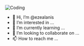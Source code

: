 ![Coding](https://i.giphy.com/media/xUA7bdpLxQhsSQdyog/giphy.webp)

- 👋 Hi, I’m @ezealanis
- 👀 I’m interested in ...
- 🌱 I’m currently learning ...
- 💞️ I’m looking to collaborate on ...
- 📫 How to reach me ...

<!---
ezealanis/ezealanis is a ✨ special ✨ repository because its `README.md` (this file) appears on your GitHub profile.
You can click the Preview link to take a look at your changes.
--->
